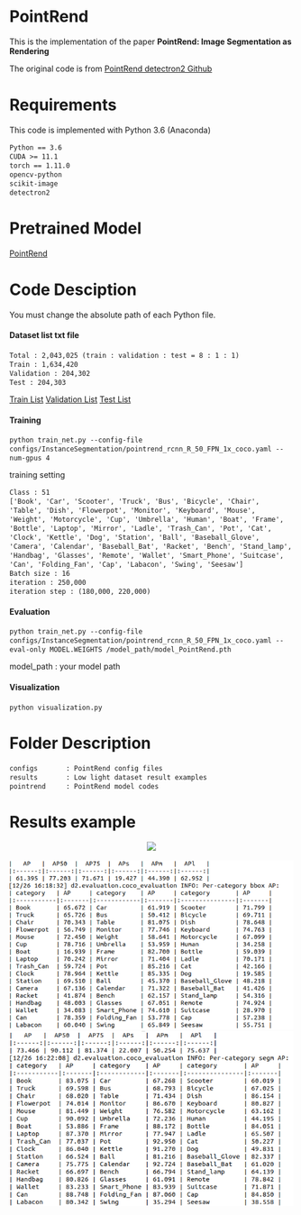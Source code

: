 # PointRend

This is the implementation of the paper **PointRend: Image Segmentation as Rendering**

The original code is from [PointRend detectron2 Github](https://github.com/facebookresearch/detectron2/tree/main/projects/PointRend)

# Requirements

This code is implemented with Python 3.6 (Anaconda)

```
Python == 3.6
CUDA >= 11.1
torch == 1.11.0
opencv-python
scikit-image
detectron2
```

# Pretrained Model
[PointRend](https://koreaoffice-my.sharepoint.com/:u:/g/personal/rmawngh_korea_ac_kr/EflwSSg0WgFHhyC8NTYh56wBjq16hctngYRJV5-4hdSnuw?e=rX64he)


# Code Desciption
You must change the absolute path of each Python file.

#### Dataset list txt file

```
Total : 2,043,025 (train : validation : test = 8 : 1 : 1)
Train : 1,634,420
Validation : 204,302
Test : 204,303
```

[Train List](https://koreaoffice-my.sharepoint.com/:t:/g/personal/rmawngh_korea_ac_kr/EcS7Avk-PT1Lp6hCkNdnMlEBkmKyDiqhdd5mfafZTL97kQ?e=BnRZA9)
[Validation List](https://koreaoffice-my.sharepoint.com/:t:/g/personal/rmawngh_korea_ac_kr/EZWcJgxm5ERFjbDFaalu0uUBniZmsytCZqfz9ITLxq_MHw?e=MCS4PF)
[Test List](https://koreaoffice-my.sharepoint.com/:t:/g/personal/rmawngh_korea_ac_kr/ESktQjLFadJLj9IusAJLFBwBkvKiVcx5RTZGatxcOOYjFg?e=09znk8)


#### Training
```
python train_net.py --config-file configs/InstanceSegmentation/pointrend_rcnn_R_50_FPN_1x_coco.yaml --num-gpus 4
```

training setting
```
Class : 51
['Book', 'Car', 'Scooter', 'Truck', 'Bus', 'Bicycle', 'Chair', 'Table', 'Dish', 'Flowerpot', 'Monitor', 'Keyboard', 'Mouse', 'Weight', 'Motorcycle', 'Cup', 'Umbrella', 'Human', 'Boat', 'Frame', 'Bottle', 'Laptop', 'Mirror', 'Ladle', 'Trash_Can', 'Pot', 'Cat', 'Clock', 'Kettle', 'Dog', 'Station', 'Ball', 'Baseball_Glove', 'Camera', 'Calendar', 'Baseball_Bat', 'Racket', 'Bench', 'Stand_lamp', 'Handbag', 'Glasses', 'Remote', 'Wallet', 'Smart_Phone', 'Suitcase', 'Can', 'Folding_Fan', 'Cap', 'Labacon', 'Swing', 'Seesaw']
Batch size : 16
iteration : 250,000
iteration step : (180,000, 220,000)
```


#### Evaluation
```
python train_net.py --config-file configs/InstanceSegmentation/pointrend_rcnn_R_50_FPN_1x_coco.yaml --eval-only MODEL.WEIGHTS /model_path/model_PointRend.pth
```
model_path : your model path

#### Visualization
```
python visualization.py
```

# Folder Description

```
configs       : PointRend config files
results       : Low light dataset result examples
pointrend     : PointRend model codes
```

# Results example

<p align="center">
<img src="https://user-images.githubusercontent.com/46700730/203223046-53f07eb7-37b4-4f0f-bb14-0a5129aa4f3e.gif">
</p>

<p align="center">
<img src="PointRend/results/PointRend_Bb.png">
<img src="PointRend/results/PointRend_Seg.png">
</p>


